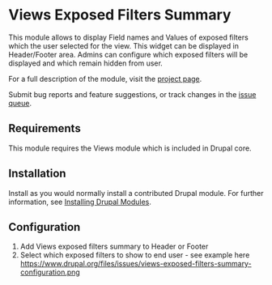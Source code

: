 # Views Exposed Filters Summary

This module allows to display Field names and Values of exposed filters which
the user selected for the view. This widget can be displayed in Header/Footer
area. Admins can configure which exposed filters will be displayed and which
remain hidden from user.

For a full description of the module, visit the
[project page](https://www.drupal.org/project/views_filters_summary).

Submit bug reports and feature suggestions, or track changes in the
[issue queue](https://www.drupal.org/project/issues/views_filters_summary).


## Requirements

This module requires the Views module which is included in Drupal core.


## Installation

Install as you would normally install a contributed Drupal module.
For further information, see [Installing Drupal Modules](https://www.drupal.org/docs/extending-drupal/installing-drupal-modules).


## Configuration

1. Add Views exposed filters summary to Header or Footer
2. Select which exposed filters to show to end user - see example here https://www.drupal.org/files/issues/views-exposed-filters-summary-configuration.png

